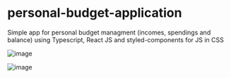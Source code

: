 # personal-budget-application
Simple app for personal budget managment (incomes, spendings and balance) using Typescript, React JS and styled-components for JS in CSS


![image](https://user-images.githubusercontent.com/83285068/157900578-5b87f6d0-6c95-45cb-b2c5-1415ddcca02c.png)

![image](https://user-images.githubusercontent.com/83285068/157900699-78c37bc4-9fb6-4976-8461-18da2ee278d0.png)
